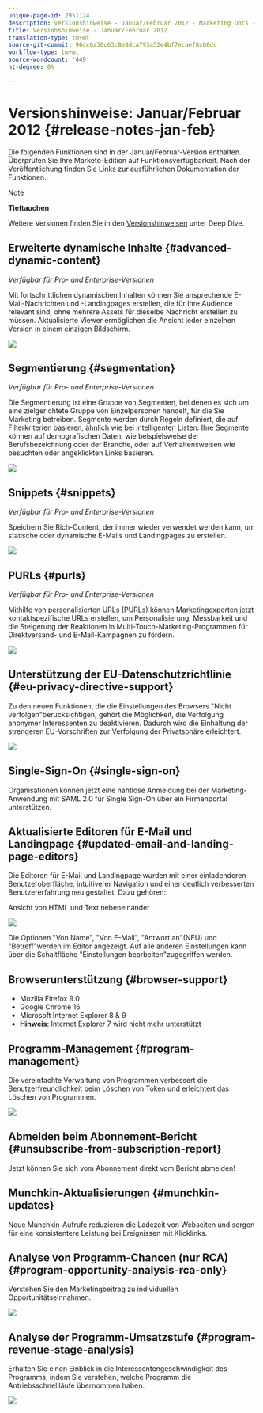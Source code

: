 ```yaml
---
unique-page-id: 2951124
description: Versionshinweise - Januar/Februar 2012 - Marketing Docs - Produktdokumentation
title: Versionshinweise - Januar/Februar 2012
translation-type: tm+mt
source-git-commit: 96cc6a30c63c8e8dca793a52e4bf7ecaef8c08dc
workflow-type: tm+mt
source-wordcount: '449'
ht-degree: 0%

---
```



# Versionshinweise: Januar/Februar 2012 {#release-notes-jan-feb}

Die folgenden Funktionen sind in der Januar/Februar-Version enthalten. Überprüfen Sie Ihre Marketo-Edition auf Funktionsverfügbarkeit. Nach der Veröffentlichung finden Sie Links zur ausführlichen Dokumentation der Funktionen.

>[!NOTE]
>
>**Tieftauchen**
>
>Weitere Versionen finden Sie in den [Versionshinweisen](http://docs.marketo.com/display/docs/release+notes) unter Deep Dive.

## Erweiterte dynamische Inhalte {#advanced-dynamic-content}

*Verfügbar für Pro- und Enterprise-Versionen*

Mit fortschrittlichen dynamischen Inhalten können Sie ansprechende E-Mail-Nachrichten und -Landingpages erstellen, die für Ihre Audience relevant sind, ohne mehrere Assets für dieselbe Nachricht erstellen zu müssen. Aktualisierte Viewer ermöglichen die Ansicht jeder einzelnen Version in einem einzigen Bildschirm.

![](assets/image2014-9-23-9-3a50-3a27.png)

## Segmentierung  {#segmentation}

*Verfügbar für Pro- und Enterprise-Versionen*

Die Segmentierung ist eine Gruppe von Segmenten, bei denen es sich um eine zielgerichtete Gruppe von Einzelpersonen handelt, für die Sie Marketing betreiben. Segmente werden durch Regeln definiert, die auf Filterkriterien basieren, ähnlich wie bei intelligenten Listen. Ihre Segmente können auf demografischen Daten, wie beispielsweise der Berufsbezeichnung oder der Branche, oder auf Verhaltensweisen wie besuchten oder angeklickten Links basieren.

![](assets/image2014-9-23-9-3a50-3a42.png)

## Snippets {#snippets}

*Verfügbar für Pro- und Enterprise-Versionen*

Speichern Sie Rich-Content, der immer wieder verwendet werden kann, um statische oder dynamische E-Mails und Landingpages zu erstellen.

![](assets/image2014-9-23-9-3a50-3a58.png)

## PURLs {#purls}

*Verfügbar für Pro- und Enterprise-Versionen*

Mithilfe von personalisierten URLs (PURLs) können Marketingexperten jetzt kontaktspezifische URLs erstellen, um Personalisierung, Messbarkeit und die Steigerung der Reaktionen in Multi-Touch-Marketing-Programmen für Direktversand- und E-Mail-Kampagnen zu fördern.

![](assets/image2014-9-23-9-3a51-3a11.png)

## Unterstützung der EU-Datenschutzrichtlinie {#eu-privacy-directive-support}

Zu den neuen Funktionen, die die Einstellungen des Browsers &quot;Nicht verfolgen&quot;berücksichtigen, gehört die Möglichkeit, die Verfolgung anonymer Interessenten zu deaktivieren. Dadurch wird die Einhaltung der strengeren EU-Vorschriften zur Verfolgung der Privatsphäre erleichtert.

![](assets/image2014-9-23-9-3a51-3a32.png)

## Single-Sign-On {#single-sign-on}

Organisationen können jetzt eine nahtlose Anmeldung bei der Marketing-Anwendung mit SAML 2.0 für Single Sign-On über ein Firmenportal unterstützen.

## Aktualisierte Editoren für E-Mail und Landingpage {#updated-email-and-landing-page-editors}

Die Editoren für E-Mail und Landingpage wurden mit einer einladenderen Benutzeroberfläche, intuitiverer Navigation und einer deutlich verbesserten Benutzererfahrung neu gestaltet. Dazu gehören:

Ansicht von HTML und Text nebeneinander

![](assets/image2014-9-23-9-3a51-3a54.png)

Die Optionen &quot;Von Name&quot;, &quot;Von E-Mail&quot;, &quot;Antwort an&quot;(NEU) und &quot;Betreff&quot;werden im Editor angezeigt. Auf alle anderen Einstellungen kann über die Schaltfläche &quot;Einstellungen bearbeiten&quot;zugegriffen werden.

## Browserunterstützung {#browser-support}

* Mozilla Firefox 9.0
* Google Chrome 16
* Microsoft Internet Explorer 8 &amp; 9
* **Hinweis**: Internet Explorer 7 wird nicht mehr unterstützt

## Programm-Management {#program-management}

Die vereinfachte Verwaltung von Programmen verbessert die Benutzerfreundlichkeit beim Löschen von Token und erleichtert das Löschen von Programmen.

![](assets/image2014-9-23-9-3a52-3a11.png)

## Abmelden beim Abonnement-Bericht {#unsubscribe-from-subscription-report}

Jetzt können Sie sich vom Abonnement direkt vom Bericht abmelden!

## Munchkin-Aktualisierungen {#munchkin-updates}

Neue Munchkin-Aufrufe reduzieren die Ladezeit von Webseiten und sorgen für eine konsistentere Leistung bei Ereignissen mit Klicklinks.

## Analyse von Programm-Chancen (nur RCA) {#program-opportunity-analysis-rca-only}

Verstehen Sie den Marketingbeitrag zu individuellen Opportunitätseinnahmen.

![](assets/image2014-9-23-9-3a52-3a30.png)

## Analyse der Programm-Umsatzstufe {#program-revenue-stage-analysis}

Erhalten Sie einen Einblick in die Interessentengeschwindigkeit des Programms, indem Sie verstehen, welche Programm die Antriebsschnellläufe übernommen haben.

![](assets/image2014-9-23-9-3a52-3a47.png)

